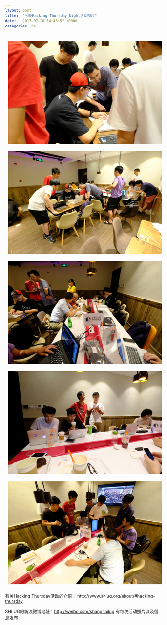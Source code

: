 ```yaml
---
layout: post
title:  "今晚Hacking Thursday Night活动照片"
date:   2017-07-20 14:45:57 +0000
categories: h4
---
```


[<img style='margin:10px;' src='https://raw.githubusercontent.com/shanghailug/res2017/master/h720.h4/h720_2036_4300+08.1920p.jpg'>](https://raw.githubusercontent.com/shanghailug/res2017/master/h720.h4/h720_2036_4300+08.JPG)
[<img style='margin:10px;' src='https://raw.githubusercontent.com/shanghailug/res2017/master/h720.h4/h720_2036_5700+08.1920p.jpg'>](https://raw.githubusercontent.com/shanghailug/res2017/master/h720.h4/h720_2036_5700+08.JPG)
[<img style='margin:10px;' src='https://raw.githubusercontent.com/shanghailug/res2017/master/h720.h4/h720_2037_4300+08.1920p.jpg'>](https://raw.githubusercontent.com/shanghailug/res2017/master/h720.h4/h720_2037_4300+08.JPG)
[<img style='margin:10px;' src='https://raw.githubusercontent.com/shanghailug/res2017/master/h720.h4/h720_2048_3400+08.1920p.jpg'>](https://raw.githubusercontent.com/shanghailug/res2017/master/h720.h4/h720_2048_3400+08.JPG)
[<img style='margin:10px;' src='https://raw.githubusercontent.com/shanghailug/res2017/master/h720.h4/h720_2051_1900+08.1920p.jpg'>](https://raw.githubusercontent.com/shanghailug/res2017/master/h720.h4/h720_2051_1900+08.JPG)

有关Hacking Thursday活动的介绍：
http://www.shlug.org/about/#hacking-thursday

SHLUG的新浪微博地址：http://weibo.com/shanghailug 有每次活动照片以及信息发布


